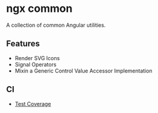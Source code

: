# ngx common

A collection of common Angular utilities.

## Features

- Render SVG Icons
- Signal Operators
- Mixin a Generic Control Value Accessor Implementation

## CI

- [Test Coverage](https://robbyrabbitman.github.io/ngx/coverage/libs/common/index.html)

